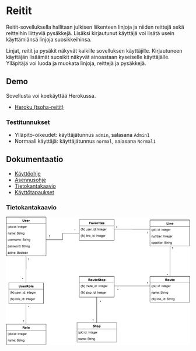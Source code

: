 # Reitit

Reitit-sovelluksella hallitaan julkisen liikenteen linjoja ja niiden reittejä sekä reitteihin
liittyviä pysäkkejä. Lisäksi kirjautunut käyttäjä voi lisätä usein käyttämiänsä linjoja
suosikkeihinsa.

Linjat, reitit ja pysäkit näkyvät kaikille sovelluksen käyttäjille. Kirjautuneen käyttäjän lisäämät
suosikit näkyvät ainoastaan kyseiselle käyttäjälle. Ylläpitäjä voi luoda ja muokata linjoja,
reittejä ja pysäkkejä.

## Demo

Sovellusta voi koekäyttää Herokussa.

- [Heroku (tsoha-reitit)](https://tsoha-reitit.herokuapp.com/)

### Testitunnukset

- Ylläpito-oikeudet: käyttäjätunnus `admin`, salasana `Admin1`
- Normaali käyttäjä: käyttäjätunnus `normal`, salasana `Normal1`

## Dokumentaatio

- [Käyttöohje](documentation/kayttoohje.md)
- [Asennusohje](documentation/asennusohje.md)
- [Tietokantakaavio](documentation/tietokantakaavio.png)
- [Käyttötapaukset](documentation/kayttotapaukset.md)

### Tietokantakaavio

![Tietokantakaavio](documentation/tietokantakaavio.png)
